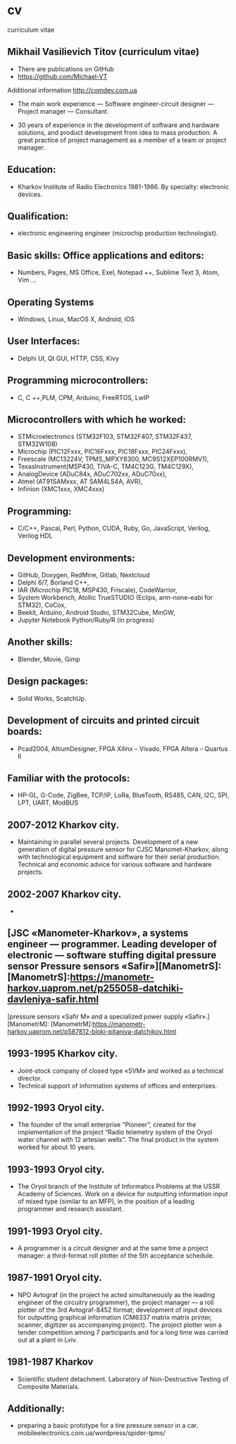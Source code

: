 # cv
curriculum vitae

## Mikhail Vasilievich Titov (curriculum vitae)


- There are publications on GitHub
- https://github.com/Michael-VT

Additional information http://comdev.com.ua

- The main work experience — Software engineer-circuit designer — Project manager — Consultant.

- 30 years of experience in the development of software and hardware solutions, and product development from idea to mass production. A great practice of project management as a member of a team or project manager.

## Education:
- Kharkov Institute of Radio Electronics 1981-1986. By specialty: electronic devices.

## Qualification:
- electronic engineering engineer (microchip production technologist).

## Basic skills: Office applications and editors:
- Numbers, Pages, MS Office, Exel, Notepad ++, Sublime Text 3, Atom, Vim …

## Operating Systems
- Windows, Linux, MacOS X, Android, iOS

## User Interfaces:
- Delphi UI, Qt GUI, HTTP, CSS, Kivy

## Programming microcontrollers:
- C, C ++,PLM, CPM, Arduino, FreeRTOS, LwIP

## Microcontrollers with which he worked:
- STMicroelectronics (STM32F103, STM32F407, STM32F437, STM32W108)
- Microchip (PIC12Fxxx, PIC16Fxxx, PIC18Fxxx, PIC24Fxxx),
- Freescale (MC13224V, TPMS_MPXY8300, MC9S12XEP100RMV1),
- TexasInstrument(MSP430, TIVA-C, TM4C123G, TM4C129X),
- AnalogDevice (ADuC84x, ADuC702xx, ADuC70xx),
- Atmel (AT91SAMxxx, AT SAM4LS4A, AVR),
- Infinion (XMC1xxx, XMC4xxx)

## Programming:
- C/C++, Pascal, Perl, Python, CUDA, Ruby, Go, JavaScript, Verilog, Verilog HDL

## Development environments:
- GitHub, Doxygen, RedMine, Gitlab, Nextcloud
- Delphi 6/7, Borland C++,
- IAR (Microchip PIC18, MSP430, Friscale), CodeWarrior,
- System Workbench, Atollic TrueSTUDIO (Eclips, arm-none-eabi for STM32), CoCox,
- Beekit, Arduino, Android Studio, STM32Cube, MinGW,
- Jupyter Notebook Python/Ruby/R (in progress)

## Another skills:
- Blender, Movie, Gimp
## Design packages:
- Solid Works, ScatchUp.
## Development of circuits and printed circuit boards:
- Pcad2004, AltiumDesigner, FPGA Xilinx – Vivado, FPGA Altera – Quartus II
## Familiar with the protocols:
- HP-GL, G-Code, ZigBee, TCP/IP, LoRa, BlueTooth, RS485, CAN, I2C, SPI, LPT, UART, ModBUS

## 2007-2012 Kharkov city.
- Maintaining in parallel several projects. Development of a new generation of digital pressure sensor for CJSC Manomet-Kharkov, along with technological equipment and software for their serial production. Technical and economic advice for various software and hardware projects.

## 2002-2007 Kharkov city.
- 
[JSC «Manometer-Kharkov», a systems engineer — programmer. Leading developer of electronic — software stuffing digital pressure sensor Pressure sensors «Safir»][ManometrS]:
[ManometrS]:https://manometr-harkov.uaprom.net/p255058-datchiki-davleniya-safir.html
- 
[pressure sensors «Safir M» and a specialized power supply «Safir».][ManometrM]:
[ManometrM]:https://manometr-harkov.uaprom.net/p587812-bloki-pitaniya-datchikov.html

## 1993-1995 Kharkov city.
- Joint-stock company of closed type «SVM» and worked as a technical director.
- Technical support of information systems of offices and enterprises.

## 1992-1993 Oryol city.
- The founder of the small enterprise “Pioneer”, created for the implementation of the project
“Radio telemetry system of the Oryol water channel with 12 artesian wells”.
The final product in the system worked for about 10 years.

## 1993-1993 Oryol city.
- The Oryol branch of the Institute of Informatics Problems at the USSR Academy of Sciences. Work on a device for outputting information input of mixed type (similar to an MFP), in the position of a leading programmer and research assistant.

## 1991-1993 Oryol city.
- A programmer is a circuit designer and at the same time a project manager: a third-format roll plotter of the 5th acceptance schedule.

## 1987-1991 Oryol city.
- NPO Avtograf (in the project he acted simultaneously as the leading engineer of the circuitry programmer), the project manager — a roll plotter of the 3rd Avtograf-8452 format; development of input devices for outputting graphical information (CM6337 matrix matrix printer, scanner, digitizer as accompanying project). The project plotter won a tender competition among 7 participants and for a long time was carried out at a plant in Lviv.

## 1981-1987 Kharkov
- Scientific student detachment. Laboratory of Non-Destructive Testing of Composite Materials.

## Additionally:
- preparing a basic prototype for a tire pressure sensor in a car.
mobileelectronics.com.ua/wordpress/spider-tpms/



